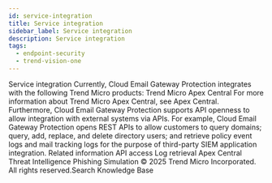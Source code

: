 ```yaml
---
id: service-integration
title: Service integration
sidebar_label: Service integration
description: Service integration
tags:
  - endpoint-security
  - trend-vision-one
---
```


 Service integration Currently, Cloud Email Gateway Protection integrates with the following Trend Micro products: Trend Micro Apex Central For more information about Trend Micro Apex Central, see Apex Central. Furthermore, Cloud Email Gateway Protection supports API openness to allow integration with external systems via APIs. For example, Cloud Email Gateway Protection opens REST APIs to allow customers to query domains; query, add, replace, and delete directory users; and retrieve policy event logs and mail tracking logs for the purpose of third-party SIEM application integration. Related information API access Log retrieval Apex Central Threat Intelligence Phishing Simulation © 2025 Trend Micro Incorporated. All rights reserved.Search Knowledge Base
